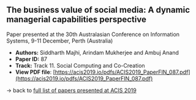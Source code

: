 ## The business value of social media: A dynamic managerial capabilities perspective

Paper presented at the 30th Australasian Conference on Information Systems, 9-11 December, Perth (Australia)
- **Authors:** Siddharth Majhi, Arindam Mukherjee and Ambuj Anand
- **Paper ID:** 87
- **Track:** Track 11. Social Computing and Co-Creation
- **View PDF file**: [https://acis2019.io/pdfs/ACIS2019_PaperFIN_087.pdf](https://acis2019.io/pdfs/ACIS2019_PaperFIN_087.pdf)

&rarr; back to [full list of papers presented at ACIS 2019](https://acis2019.io/)